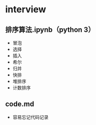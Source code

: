 # interview
## 排序算法.ipynb（python 3）
+ 冒泡
+ 选择
+ 插入
+ 希尔
+ 归并
+ 快排
+ 堆排序
+ 计数排序
## code.md
+ 容易忘记代码记录
